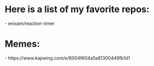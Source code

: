 <h1>Here is a list of my favorite repos:</h1>
- enixam/reaction-timer
<h1>Memes:</h1>
- https://www.kapwing.com/e/6004f604a5a81300449fb1d1

